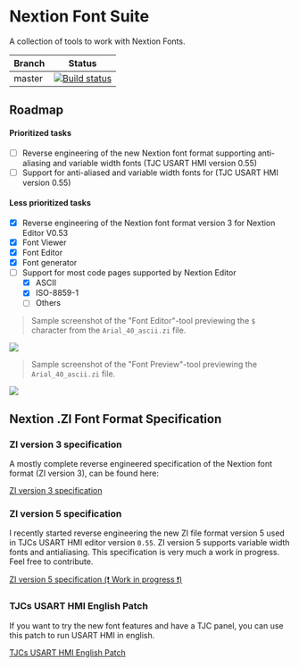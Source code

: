 # Nextion Font Suite

A collection of tools to work with Nextion Fonts.

| Branch | Status |
|--------|--------|
| master | [![Build status](https://ci.appveyor.com/api/projects/status/kmi5iikvsod53c4p?svg=true)](https://ci.appveyor.com/project/hagronnestad/nextion-font-editor) |


## Roadmap

#### Prioritized tasks
- [ ] Reverse engineering of the new Nextion font format supporting anti-aliasing and variable width fonts (TJC USART HMI version 0.55)
- [ ] Support for anti-aliased and variable width fonts for (TJC USART HMI version 0.55)

#### Less prioritized tasks
- [x] Reverse engineering of the Nextion font format version 3 for Nextion Editor V0.53
- [x] Font Viewer
- [x] Font Editor
- [x] Font generator
- [ ] Support for most code pages supported by Nextion Editor
  - [x] ASCII
  - [x] ISO-8859-1
  - [ ] Others

> Sample screenshot of the "Font Editor"-tool previewing the `$` character from the `Arial_40_ascii.zi` file.

![](Screenshots/02-thumb.png)

> Sample screenshot of the "Font Preview"-tool previewing the `Arial_40_ascii.zi` file.

![](Screenshots/01-thumb.png)

## Nextion .ZI Font Format Specification

### ZI version 3 specification

A mostly complete reverse engineered specification of the Nextion font format (ZI version 3), can be found here:

[ZI version 3 specification](Docs/Nextion%20Font%20Format%20Specification%20ZI%20version%203.md)

### ZI version 5 specification

I recently started reverse engineering the new ZI file format version 5 used in TJCs USART HMI editor version `0.55`. ZI version 5 supports variable width fonts and antialiasing. This specification is very much a work in progress. Feel free to contribute.

[ZI version 5 specification (❗ Work in progress ❗)](Docs/Nextion%20Font%20Format%20Specification%20ZI%20version%205.md)

### TJCs USART HMI English Patch
If you want to try the new font features and have a TJC panel, you can use this patch to run USART HMI in english.

[TJCs USART HMI English Patch](https://github.com/hagronnestad/tjc-usart-hmi-english-patch)